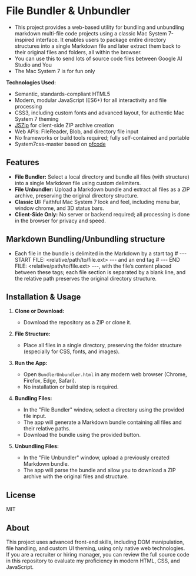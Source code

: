 # File Bundler & Unbundler

- This project provides a web-based utility for bundling and unbundling markdown multi-file code projects using a classic Mac System 7-inspired interface. It enables users to package entire directory structures into a single Markdown file and later extract them back to their original files and folders, all within the browser.
- You can use this to send lots of source code files between Google AI Studio and You
- The Mac System 7 is for fun only


**Technologies Used:**  
- Semantic, standards-compliant HTML5  
- Modern, modular JavaScript (ES6+) for all interactivity and file processing  
- CSS3, including custom fonts and advanced layout, for authentic Mac System 7 theming  
- [JSZip](https://stuk.github.io/jszip/) for client-side ZIP archive creation  
- Web APIs: FileReader, Blob, and directory file input  
- No frameworks or build tools required; fully self-contained and portable
- System7css-master based on [pfcode](https://github.com/pfcode/system7css)

## Features

- **File Bundler:** Select a local directory and bundle all files (with structure) into a single Markdown file using custom delimiters.
- **File Unbundler:** Upload a Markdown bundle and extract all files as a ZIP archive, preserving the original directory structure.
- **Classic UI:** Faithful Mac System 7 look and feel, including menu bar, window chrome, and 3D status bars.
- **Client-Side Only:** No server or backend required; all processing is done in the browser for privacy and speed.

## Markdown Bundling/Unbundling structure

- Each file in the bundle is delimited in the Markdown by a start tag # --- START FILE: <relative/path/to/file.ext> --- and an end tag # --- END FILE: <relative/path/to/file.ext> ---, with the file’s content placed between these tags; each file section is separated by a blank line, and the relative path preserves the original directory structure.

## Installation & Usage

1. **Clone or Download:**
   - Download the repository as a ZIP or clone it.
   
2. **File Structure:**
   - Place all files in a single directory, preserving the folder structure (especially for CSS, fonts, and images).

3. **Run the App:**
   - Open `BundlerUnbundler.html` in any modern web browser (Chrome, Firefox, Edge, Safari).
   - No installation or build step is required.

4. **Bundling Files:**
   - In the "File Bundler" window, select a directory using the provided file input.
   - The app will generate a Markdown bundle containing all files and their relative paths.
   - Download the bundle using the provided button.

5. **Unbundling Files:**
   - In the "File Unbundler" window, upload a previously created Markdown bundle.
   - The app will parse the bundle and allow you to download a ZIP archive with the original files and structure.

## License

MIT

## About

This project uses advanced front-end skills, including DOM manipulation, file handling, and custom UI theming, using only native web technologies.  
If you are a recruiter or hiring manager, you can review the full source code in this repository to evaluate my proficiency in modern HTML, CSS, and JavaScript.

